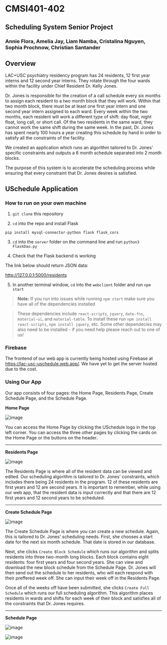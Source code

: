 # CMSI401-402
## Scheduling System Senior Project
### Annie Flora, Amelia Jay, Liam Namba, Cristalina Nguyen, Sophia Prochnow, Christian Santander


## Overview
LAC+USC psychiatry residency program has 24 residents, 12 first year interns and 12 second year interns. They rotate through the four wards within the facility under Chief Resident Dr. Kelly Jones.

Dr. Jones is responsible for the creation of a call schedule every six months to assign each resident to a two month block that they will work. Within that two month block, there must be at least one first year intern and one second year intern assigned to each ward. Every week within the two months, each resident will work a different type of shift: day float, night float, long call, or short call. Of the two residents in the same ward, they cannot work the same shift during the same week. In the past, Dr. Jones has spent nearly 100 hours a year creating this schedule by hand in order to satisfy all the constraints of the facility.

We created an application which runs an algorithm tailored to Dr. Jones' specific constraints and outputs a 6 month schedule separated into 2 month blocks.

The purpose of this system is to accelerate the scheduling process while ensuring that every constraint that Dr. Jones desires is satisfied. 

## USchedule Application

### How to run on your own machine

1. `git clone` this repository

2. `cd` into the repo and install Flask

```
pip install mysql-connector-python flask flask_cors
```

3. `cd` into the `server` folder on the command line and run `python3 FlaskDao.py`

4. Check that the Flask backend is working

The link below should return JSON data:

http://127.0.0.1:5000/residents

5. In another terminal window, `cd` into the `webclient` folder and run `npm start`

> **Note:** If you run into issues while running `npm start` make sure you have all of the dependencies installed

> These dependencies include `react-scripts`, `jquery`, `date-fns`, `material-ui`, and `material-table`. To install these run `npm install react-scripts`, `npm install jquery`, etc. Some other dependecies may also need to be installed - if you need help please reach out to one of us!

### Firebase

The frontend of our web app is currently being hosted using Firebase at https://lac-usc-uschedule.web.app/. We have yet to get the server hosted due to the cost.

### Using Our App

Our app consists of four pages: the Home Page, Residents Page, Create Schedule Page, and the Schedule Page.

**Home Page**

![image](https://user-images.githubusercontent.com/31746937/81351240-bbd51280-9078-11ea-8a2a-24e1d317ba63.png)

You can access the Home Page by clicking the USchedule logo in the top left corner. You can access the three other pages by clicking the cards on the Home Page or the buttons on the header.

________________________________________________________


**Residents Page**

![image](https://user-images.githubusercontent.com/31746937/81351489-4e75b180-9079-11ea-95c0-f700d6e0125a.png)

The Residents Page is where all of the resident data can be viewed and edited. Our scheduling algorithm is tailored to Dr. Jones' constraints, which includes there being 24 residents in the program. 12 of these residents are first years and 12 are second years. It is important to remember, while using our web app, that the resident data is input correctly and that there are 12 first years and 12 second years to be scheduled.

________________________________________________________


**Create Schedule Page**

![image](https://user-images.githubusercontent.com/31746937/81351733-dc519c80-9079-11ea-9ff3-97619720cc09.png)

The Create Schedule Page is where you can create a new schedule. Again, this is tailored to Dr. Jones' scheduling needs. First, she chooses a start date for the next six month schedule. That date is stored in our database.

Next, she clicks `Create Block Schedule` which runs our algorithm and splits residents into three two-month long blocks. Each block contains eight residents: four first years and four second years. She can view and download the new block schedule from the Schedule Page. Dr. Jones will then send out the schedule to her residents, who will each respond with their preffered week off. She can input their week off in the Residents Page.

Once all of the weeks off have been submitted, she clicks `Create Full Schedule` which runs our full scheduling algorithm. This algorithm places residents in wards and shifts for each week of their block and satisfies all of the constraints that Dr. Jones requires.

________________________________________________________

**Schedule Page**

![image](https://user-images.githubusercontent.com/31746937/81740350-b3eae900-9451-11ea-8c74-497a3c4dc01e.png)

![image](https://user-images.githubusercontent.com/31746937/81740674-31165e00-9452-11ea-8555-1653b5e88f69.png)

